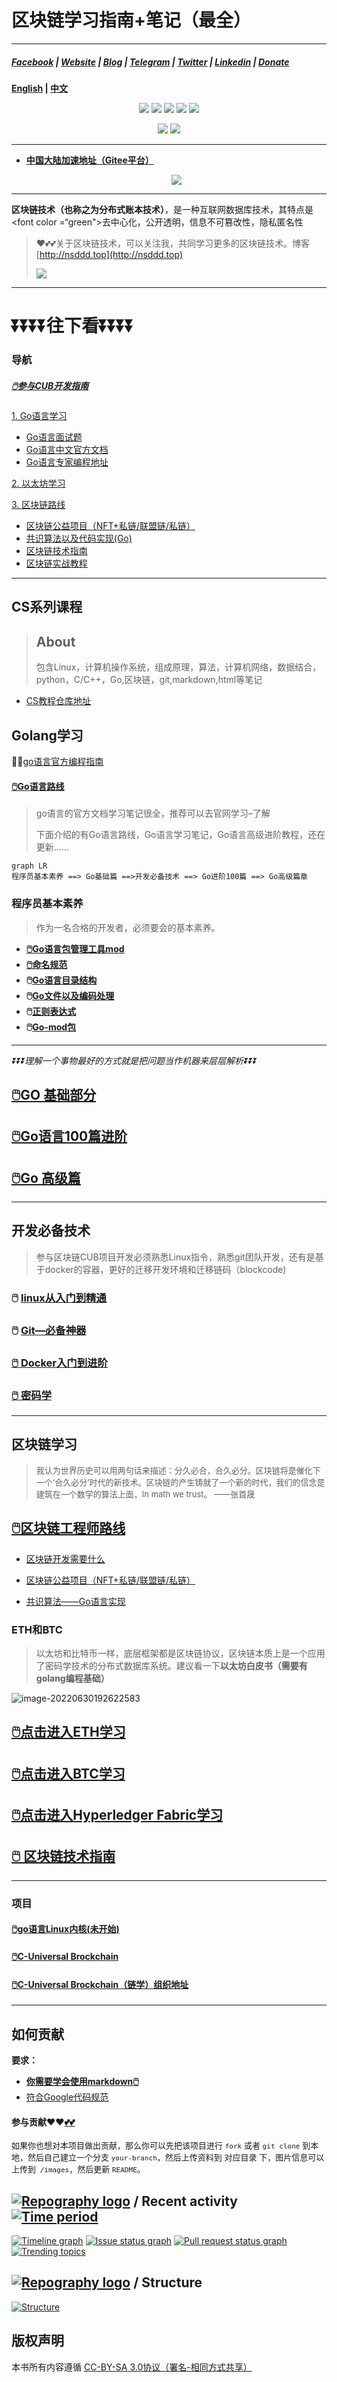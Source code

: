 # 区块链学习指南+笔记（最全）

----

##### [Facebook](https://www.facebook.com/profile.php?id=100034435372354) | [Website](https://telsacoin.io/) | [Blog](http://nsddd.top) | [Telegram](https://t.me/smile3293172751) | [Twitter](https://twitter.com/xxw3293172751) | [Linkedin](https://www.linkedin.cn/injobs/in/xiongxinwei-xiong-7606a0227) | [Donate](https://liberapay.com/xiongxinwei/donate)

**[English](readme_english.md) | [中文](README.md)**

<p align='center'>
<a href="https://www.linkedin.cn/injobs/in/xiongxinwei-xiong-7606a0227" target="_blank"><img src="https://img.shields.io/badge/linkedin-xiongxinwei-yellowgreen?logo=linkedin"></a>
<a href="https://twitter.com/xxw3293172751" target="_blank"><img src="https://img.shields.io/badge/twitter-%40xxw3293172751-informational?logo=twitter"></a>
<a href="https://www.zhihu.com/people/3293172751" target="_blank"><img src="https://img.shields.io/badge/%E7%9F%A5%E4%B9%8E-%E9%93%BE%E5%AD%A6%E8%80%85%E7%A4%BE%E5%8C%BA-blue?logo=zhihu"></a>
<a href="https://s2.loli.net/2022/07/05/sQHuozItvWg1heA.jpg" target="_blank"><img src="https://img.shields.io/badge/%E5%BE%AE%E4%BF%A1-smile-brightgreen?logo=wechat"></a>
<a href="https://space.bilibili.com/14089380" target="_blank"><img src="https://img.shields.io/badge/b%E7%AB%99-%E6%97%A0%E4%B8%8E%E4%BC%A6%E6%AF%94%E7%9A%84%E5%BE%97%E5%BE%97-red?logo=bilibili"></a>
</p>
<p align='center'>
<a href="https://weibo.com/u/6248930985" target="_blank"><img src="https://img.shields.io/badge/%E5%BE%AE%E5%8D%9A-%E6%97%A0%E4%B8%8E%E4%BC%A6%E6%AF%94%E7%9A%84%E5%BE%97%E5%BE%97-critical?style=social&logo=Sina%20Weibo"></a>
<a href="https://github.com/3293172751" target="_blank"><img src="https://img.shields.io/badge/Github-xiongxinwei-inactive?style=social&logo=github"></a>
</p>

---

+ [**中国大陆加速地址（Gitee平台）**](https://gitee.com/xxw3293172751/Block_Chain)

  <p align='center'>
  <a href="https://gitee.com/xxw3293172751/Block_Chain"><img src="https://img.shields.io/badge/gitee-%40xxw3293172751-green?logo=gitee"></a>
  </p>

---

**区块链技术（也称之为分布式账本技术）**，是一种互联网数据库技术，其特点是<font color =“green">去中心化，公开透明，信息不可篡改性，隐私匿名性</font>

>   ❤️💕💕关于区块链技术，可以关注我，共同学习更多的区块链技术。博客[http://nsddd.top](http://nsddd.top)
>
>   <a href="https://wakatime.com/@3293172751/projects/hngzsvjxqc?start=2022-03-30&end=2022-04-05" title="我的区块链代码时长" > <img src="https://wakatime.com/badge/user/c445b3c6-a2bc-43a2-a24a-0828a17244b4/project/79cf7f10-4f61-42b7-92a8-dfc71cb99f4c.svg"></a>

---

# ⏬⏬⏬⏬**往下看**⏬⏬⏬⏬

### 导航

#####  [🖱️参与CUB开发指南](C_Universal_Brockchain/README.md)

 [1. Go语言学习](TOC.md)

+ [Go语言面试题](https://www.topgoer.cn/docs/gomianshiti/mianshiti)
+ [Go语言中文官方文档](http://word.topgoer.com/)
+ [Go语言专家编程地址](http://wen.topgoer.com/docs/gozhuanjia/gogfjhk)

 [2. 以太坊学习](eth/TOC.md)

 [3. 区块链路线](route.md)

+ [区块链公益项目（NFT+私链/联盟链/私链）](区块链公益项目/README.md)
+ [共识算法以及代码实现(Go)](blockchain/README.md)
+ [区块链技术指南](chainbrock-learning/SUMMARY.md)
+ [区块链实战教程](https://learnblockchain.cn/books/enterprise/)



----

## CS系列课程

> ## About
>
> 包含Linux，计算机操作系统，组成原理，算法，计算机网络，数据结合，python，C/C++，Go,区块链，git,markdown,html等笔记
>

+ [CS教程仓库地址](https://github.com/3293172751/CS_COURSE)



## Golang学习

😶‍🌫️[go语言官方编程指南](https://golang.org/#)  

#### [🖱️Go语言路线](go_route.md)

>   go语言的官方文档学习笔记很全，推荐可以去官网学习–了解
>
>   下面介绍的有Go语言路线，Go语言学习笔记，Go语言高级进阶教程，还在更新……

```mermaid
graph LR
程序员基本素养 ==> Go基础篇 ==>开发必备技术 ==> Go进阶100篇 ==> Go高级篇章 
```

### 程序员基本素养

> 作为一名合格的开发者，必须要会的基本素养。

+ **[🖱️Go语言包管理工具mod](Gomd_super/mod.md)**
+ **[🖱️命名规范](Gomd_super/name.md)**
+ **🖱️[Go语言目录结构](Gomd_super/catalogue.md)**
+ **🖱️[Go文件以及编码处理](Gomd_super/go_file.md)**
+ **🖱️[正则表达式](Gomd_super/zhenze.md)**
+ **🖱️[Go-mod包](Gomd_super/go_mod.md)**

---

*⏬⏬⏬理解一个事物最好的方式就是把问题当作机器来层层解析⏬⏬⏬*

##  [🖱️GO 基础部分](TOC.md)

## [🖱️Go语言100篇进阶](Gomd_super/README.md)

##  [🖱️Go 高级篇](go-advancend/README.md)



---

## 开发必备技术

> 参与区块链CUB项目开发必须熟悉Linux指令，熟悉git团队开发，还有是基于docker的容器，更好的迁移开发环境和迁移链码（blockcode)

### 🖱️ [linux从入门到精通](https://github.com/3293172751/CS_COURSE/blob/master/linux/README.md)

### 🖱️ [Git—必备神器](https://github.com/3293172751/CS_COURSE/blob/master/Git/README.md)

### [🖱️ Docker入门到进阶](docker/README.md)

### [🖱️ 密码学](cryptology/README.md)

---



## 区块链学习

> <font size = 2>我认为世界历史可以用两句话来描述：分久必合，合久必分。区块链将是催化下一个‘合久必分’时代的新技术。区块链的产生铸就了一个新的时代，我们的信念是建筑在一个数学的算法上面，In math we trust。	——张首晟</font>

## [🖱️区块链工程师路线](route.md)

+ [区块链开发需要什么](C_Universal_Brockchain\chain.md)

+ [区块链公益项目（NFT+私链/联盟链/私链）](区块链公益项目/README.md)
+ [共识算法——Go语言实现](blockchain/README.md)



### ETH和BTC

> 以太坊和比特币一样，底层框架都是区块链协议，区块链本质上是一个应用了密码学技术的分布式数据库系统。建议看一下**以太坊白皮书（需要有golang编程基础）**

![image-20220630192622583](assets/image-20220630192622583.png)

## [🖱️点击进入ETH学习](eth/TOC.md)

## [🖱️点击进入BTC学习](btc/TOC.md)

## [🖱️点击进入Hyperledger Fabric学习](C_Universal_Brockchain/README.md)

## [🖱️ 区块链技术指南](chainbrock-learning/SUMMARY.md)



---

### 项目

#### [ 🖱️go语言Linux内核(未开始)]()

#### [🖱️C-Universal Brockchain](C_Universal_Brockchain/README.md)

#### [🖱️C-Universal Brockchain（链学）组织地址](https://github.com/C-UB)



---

## 如何贡献

**要求：**

+ [**你需要学会使用markdown🖱️**](https://github.com/3293172751/CS_COURSE/blob/master/markdown/README.md)
+ [符合Google代码规范](https://zh-google-styleguide.readthedocs.io/en/latest/google-cpp-styleguide/)

#### 参与贡献❤️❤️[💕💕](https://github.com/3293172751/CS_COURSE/blob/master/Git/git-contributor.md/)

<font size = 2>如果你也想对本项目做出贡献，那么你可以先把该项目进行 `fork` 或者 `git clone` 到本地，然后自己建立一个分支 `your-branch`，然后上传资料到 对应目录 下，图片信息可以上传到` /images`，然后更新 `README`。 </font>



## [![Repography logo](https://images.repography.com/logo.svg)](https://repography.com) / Recent activity [![Time period](https://images.repography.com/26892425/3293172751/Block_Chain/recent-activity/04864df8cf8f1f104b2b9453e0b47498_badge.svg)](https://repography.com)

[![Timeline graph](https://images.repography.com/26892425/3293172751/Block_Chain/recent-activity/04864df8cf8f1f104b2b9453e0b47498_timeline.svg)](https://github.com/3293172751/Block_Chain/commits)
[![Issue status graph](https://images.repography.com/26892425/3293172751/Block_Chain/recent-activity/04864df8cf8f1f104b2b9453e0b47498_issues.svg)](https://github.com/3293172751/Block_Chain/issues)
[![Pull request status graph](https://images.repography.com/26892425/3293172751/Block_Chain/recent-activity/04864df8cf8f1f104b2b9453e0b47498_prs.svg)](https://github.com/3293172751/Block_Chain/pulls)
[![Trending topics](https://images.repography.com/26892425/3293172751/Block_Chain/recent-activity/04864df8cf8f1f104b2b9453e0b47498_words.svg)](https://github.com/3293172751/Block_Chain/commits)

 

## [![Repography logo](https://images.repography.com/logo.svg)](https://repography.com) / Structure

[![Structure](https://images.repography.com/26892425/3293172751/Block_Chain/structure/3dc19618ec44cb7b49b3fc79acd3652d_table.svg)](https://github.com/3293172751/Block_Chain)

## 版权声明

本书所有内容遵循 [CC-BY-SA 3.0协议（署名-相同方式共享）](http://zh.wikipedia.org/wiki/Wikipedia:CC-by-sa-3.0协议文本)
